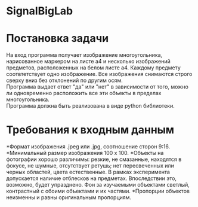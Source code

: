 # SignalBigLab

# Постановка задачи

На вход программа получает изображение многоугольника, нарисованное маркером на листе а4 и несколько изображений предметов, расположенных на белом листе а4. Каждому предмету соотвтетствует одно изображение. Все изображения снимаются строго сверху вниз без отклонений по другим осям.  
Программа выдает ответ "да" или "нет" в зависимости от того, можно ли одновременно расположить все эти объекты в пределах многоугольника.  
Программа должна быть реализована в виде python библиотеки. 

# Требования к входным данным
*Формат изображения .jpeg или .jpg, соотношение сторон 9:16. 
*Минимальный размер изображения 100 х 100.
*Объекты на фотографии хорошо различимы: резкие, не смазанные, находятся в фокусе, не шумные, отсутствует ретушь; нет пересвеченных или черных областей, цвета естественные.
В рамках эксперимента допускается наличие отблесков на предметах. Впоследствии это, возможно, будет упразднено. Фон за изучаемыми объектами светлый, контрастный с обоими объектами и их частями.
*Пропорции объектов неизменны и равны оригинальным пропорциям.

